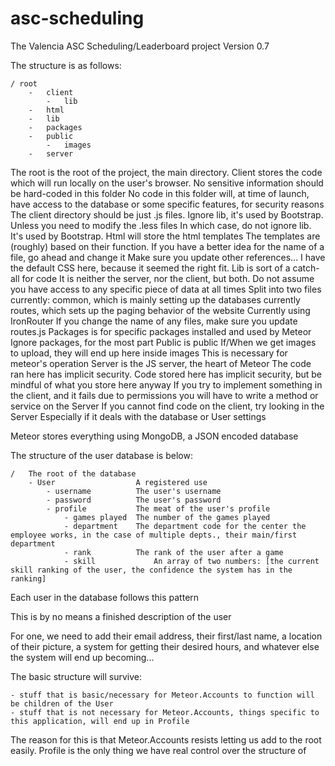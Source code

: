 # asc-scheduling
The Valencia ASC Scheduling/Leaderboard project
Version 0.7

The structure is as follows:

	/ root
		-	client
			-	lib
		-	html
		-	lib
		-	packages
		-	public
			-	images
		-	server

The root is the root of the project, the main directory.
	Client stores the code which will run locally on the user's browser.
		No sensitive information should be hard-coded in this folder
		No code in this folder will, at time of launch, have access
			to the database or some specific features, for security reasons
		The client directory should be just .js files.
		Ignore lib, it's used by Bootstrap. Unless you need to modify the .less files
			In which case, do not ignore lib. It's used by Bootstrap.
	Html will store the html templates
		The templates are (roughly) based on their function.
		If you have a better idea for the name of a file, go ahead and change it
			Make sure you update other references...
		I have the default CSS here, because it seemed the right fit.
	Lib is sort of a catch-all for code
		It is neither the server, nor the client, but both.
		Do not assume you have access to any specific piece of data at all times
		Split into two files currently:
			common, which is mainly setting up the databases currently
			routes, which sets up the paging behavior of the website
				Currently using IronRouter
				If you change the name of any files, make sure you update routes.js
	Packages is for specific packages installed and used by Meteor
		Ignore packages, for the most part
	Public is public
		If/When we get images to upload, they will end up here inside images
			This is necessary for meteor's operation
	Server is the JS server, the heart of Meteor
		The code ran here has implicit security. Code stored here has implicit security, but be mindful of what you store here anyway
		If you try to implement something in the client, and it fails due to permissions you will have to write a method or service on the Server
		If you cannot find code on the client, try looking in the Server
			Especially if it deals with the database or User settings

Meteor stores everything using MongoDB, a JSON encoded database

The structure of the user database is below:

	/	The root of the database
		- User 					A registered use
			- username			The user's username
			- password			The user's password
			- profile			The meat of the user's profile
				- games played 	The number of the games played
				- department 	The department code for the center the employee works, in the case of multiple depts., their main/first department
				- rank			The rank of the user after a game
				- skill 			An array of two numbers: [the current skill ranking of the user, the confidence the system has in the ranking]

Each user in the database follows this pattern

This is by no means a finished description of the user

For one, we need to add their email address, their first/last name, a location of their picture, a system for getting their desired hours, and whatever else the system will end up becoming...

The basic structure will survive:

	- stuff that is basic/necessary for Meteor.Accounts to function will be children of the User
	- stuff that is not necessary for Meteor.Accounts, things specific to this application, will end up in Profile

The reason for this is that Meteor.Accounts resists letting us add to the root easily. Profile is the only thing we have real control over the structure of